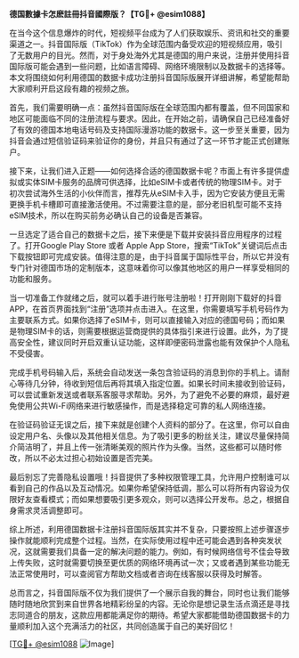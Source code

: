 **德国數據卡怎麽註冊抖音國際版？【TG💪+ @esim1088】**

在当今这个信息爆炸的时代，短视频平台成为了人们获取娱乐、资讯和社交的重要渠道之一。抖音国际版（TikTok）作为全球范围内备受欢迎的短视频应用，吸引了无数用户的目光。然而，对于身处海外尤其是德国的用户来说，注册并使用抖音国际版可能会遇到一些问题，比如语言障碍、网络环境限制以及数据卡的选择等。本文将围绕如何利用德国的数据卡成功注册抖音国际版展开详细讲解，希望能帮助大家顺利开启这段有趣的视频之旅。

首先，我们需要明确一点：虽然抖音国际版在全球范围内都有覆盖，但不同国家和地区可能面临不同的注册流程与要求。因此，在开始之前，请确保自己已经准备好了有效的德国本地电话号码及支持国际漫游功能的数据卡。这一步至关重要，因为抖音会通过短信验证码来验证你的身份，并且只有通过了这一环节才能正式创建账户。

接下来，让我们进入正题——如何选择合适的德国数据卡呢？市面上有许多提供虚拟或实体SIM卡服务的品牌可供选择，比如eSIM卡或者传统的物理SIM卡。对于初次尝试海外生活的小伙伴而言，推荐先从eSIM卡入手，因为它安装方便且无需更换手机卡槽即可直接激活使用。不过需要注意的是，部分老旧机型可能不支持eSIM技术，所以在购买前务必确认自己的设备是否兼容。

一旦选定了适合自己的数据卡之后，接下来便是下载并安装抖音应用程序的过程了。打开Google Play Store 或者 Apple App Store，搜索“TikTok”关键词后点击下载按钮即可完成安装。值得注意的是，由于抖音属于国际性平台，所以它并没有专门针对德国市场的定制版本，这意味着你可以像其他地区的用户一样享受相同的功能和服务。

当一切准备工作就绪之后，就可以着手进行账号注册啦！打开刚刚下载好的抖音APP，在首页界面找到“注册”选项并点击进入。在这里，你需要填写手机号码作为主要联系方式。如果你选择了eSIM卡，则可以直接输入对应的德国号码；而如果是物理SIM卡的话，则需要根据运营商提供的具体指引来进行设置。此外，为了提高安全性，建议同时开启双重认证功能，这样即便密码泄露也能有效保护个人隐私不受侵害。

完成手机号码输入后，系统会自动发送一条包含验证码的消息到你的手机上。请耐心等待几分钟，待收到短信后再将其填入指定位置。如果长时间未接收到验证码，可以尝试重新发送或者联系客服寻求帮助。另外，为了避免不必要的麻烦，最好避免使用公共Wi-Fi网络来进行敏感操作，而是选择稳定可靠的私人网络连接。

在验证码验证无误之后，接下来就是创建个人资料的部分了。在这里，你可以自由设定用户名、头像以及其他相关信息。为了吸引更多的粉丝关注，建议尽量保持简介简洁明了，并且上传一张清晰美观的照片作为头像。当然，这些都可以随时修改，所以不必太过担心初始设置是否完美。

最后别忘了完善隐私设置哦！抖音提供了多种权限管理工具，允许用户控制谁可以看到自己的作品以及互动情况。如果你希望保持低调，那么可以将所有内容设为仅限好友查看模式；而如果想要吸引更多观众，则可以选择公开发布。总之，根据自身需求灵活调整即可。

综上所述，利用德国数据卡注册抖音国际版其实并不复杂，只要按照上述步骤逐步操作就能顺利完成整个过程。当然，在实际使用过程中还可能会遇到各种突发状况，这就需要我们具备一定的解决问题的能力。例如，有时候网络信号不佳会导致上传失败，这时就需要切换至更优质的网络环境再试一次；又或者遇到某些功能无法正常使用时，可以查阅官方帮助文档或者咨询在线客服以获得及时解答。

总而言之，抖音国际版不仅为我们提供了一个展示自我的舞台，同时也让我们能够随时随地欣赏到来自世界各地精彩纷呈的内容。无论你是想记录生活点滴还是寻找志同道合的朋友，这款应用都能满足你的期待。希望大家都能借助德国数据卡的力量顺利加入这个充满活力的社区，共同创造属于自己的美好回忆！

[[TG💪+ @esim1088](https://t.me/s/esim1088) ![Image](https://i.postimg.cc/4NQfJmqS/Snipaste-2025-05-13-00-14-12.png)]